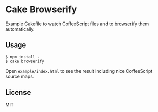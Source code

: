 # Cake Browserify

Example Cakefile to watch CoffeeScript files and to [browserify](https://github.com/substack/node-browserify) them automatically.

## Usage

    $ npm install .
    $ cake browserify

Open `example/index.html` to see the result including nice CoffeeScript source maps.

## License

MIT